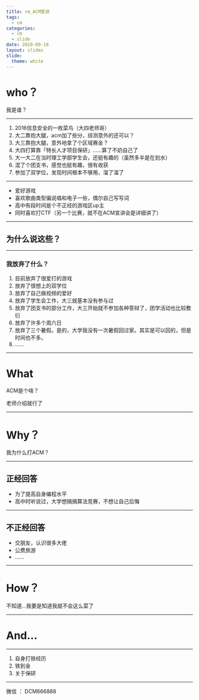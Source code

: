 ```yaml
---
title: cm_ACM宣讲
tags: 
  - cm
categories:
  - cm
  - slide
date: 2019-09-18
layout: slides
slide:
  theme: white
---
```


# who？

我是谁？

---

1. 2016信息安全的一枚菜鸟（大四老师哥）
2. 大二靠抱大腿，acm加了些分，综测意外的还可以？
3. 大三靠抱大腿，意外地拿了个区域赛金？
4. 大四打算靠「特长人才项目保研」......算了不奶自己了
5. 大一大二在当时理工学部学生会，还挺有趣的（虽然多半是在划水）
6. 混了个团支书，感觉也挺有趣，很有收获
7. 参加了双学位，发现时间根本不够用，溜了溜了

---

- 爱好游戏
- 喜欢歌曲类型偏说唱和电子一些，偶尔自己写写词
- 高中有段时间是个不正经的游戏区up主
- 同时喜欢打CTF（另一个比赛，就不在ACM宣讲会是详细讲了）

---

## 为什么说这些？

---

### 我放弃了什么？

1. 目前放弃了很爱打的游戏
2. 放弃了很想上的双学位
3. 放弃了自己做视频的爱好
4. 放弃了学生会工作，大三就基本没有参与过
5. 放弃了团支书的部分工作，大三开始就不参加各种答辩了，团学活动也比较敷衍
6. 放弃了许多个周六日
7. 放弃了三个暑假。是的，大学我没有一次暑假回过家。其实是可以回的，但是时间也不多。
8. ......

---

# What

ACM是个啥？

老师介绍就行了

---

# Why？

我为什么打ACM？

---

## 正经回答

- 为了提高自身编程水平
- 高中时听说过，大学想搞搞算法竞赛，不想让自己后悔

---

## 不正经回答

- 交朋友，认识很多大佬
- 公费旅游
- ......

---

# How？

不知道...我要是知道我就不会这么菜了

---

# And...

---

1. 自身打铁经历
2. 铁到金
3. 关于保研

---

微信 ： DCM666888




